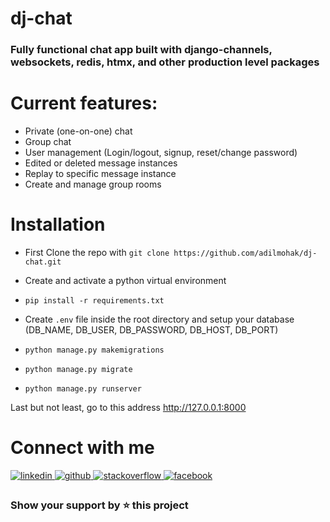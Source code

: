 # dj-chat

### Fully functional chat app built with django-channels, websockets, redis, htmx, and other production level packages

# Current features:

- Private (one-on-one) chat
- Group chat
- User management (Login/logout, signup, reset/change password)
- Edited or deleted message instances
- Replay to specific message instance
- Create and manage group rooms

# Installation

- First Clone the repo with `git clone https://github.com/adilmohak/dj-chat.git`

- Create and activate a python virtual environment

- `pip install -r requirements.txt`

- Create `.env` file inside the root directory and setup your database (DB_NAME, DB_USER, DB_PASSWORD, DB_HOST, DB_PORT)

- `python manage.py makemigrations`

- `python manage.py migrate`

- `python manage.py runserver`

Last but not least, go to this address http://127.0.0.1:8000

# Connect with me

<div>
<a href="https://www.linkedin.com/in/adilmohak" target="_blank">
<img src=https://img.shields.io/badge/linkedin-%231E77B5.svg?&style=for-the-badge&logo=linkedin&logoColor=white alt=linkedin style="margin-bottom: 5px;" />
</a>
<a href="https://github.com/adilmohak" target="_blank">
<img src=https://img.shields.io/badge/github-%2324292e.svg?&style=for-the-badge&logo=github&logoColor=white alt=github style="margin-bottom: 5px;" />
</a>
<a href="https://stackoverflow.com/users/12872688/adil-mohak" target="_blank">
<img src=https://img.shields.io/badge/stackoverflow-%23F28032.svg?&style=for-the-badge&logo=stackoverflow&logoColor=white alt=stackoverflow style="margin-bottom: 5px;" />
</a>
<a href="https://www.facebook.com/adilmohak1" target="_blank">
<img src=https://img.shields.io/badge/facebook-%232E87FB.svg?&style=for-the-badge&logo=facebook&logoColor=white alt=facebook style="margin-bottom: 5px;" />
</a>
</div>

### Show your support by ⭐️ this project
